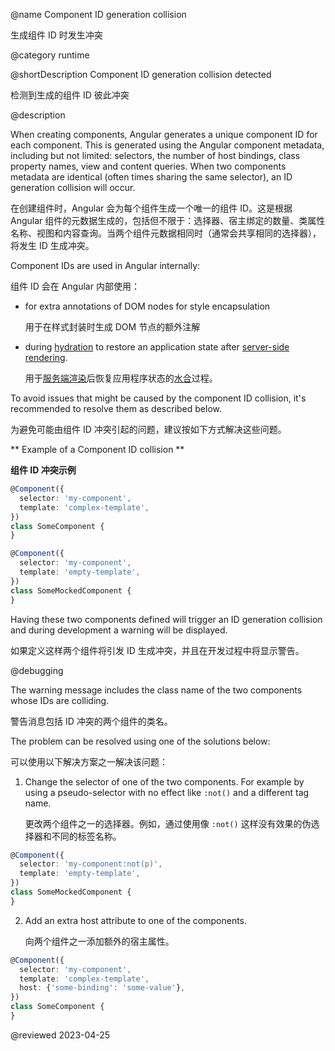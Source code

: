 @name Component ID generation collision

生成组件 ID 时发生冲突

@category runtime

@shortDescription Component ID generation collision detected

检测到生成的组件 ID 彼此冲突

@description

When creating components, Angular generates a unique component ID for each component. This is generated using the Angular component metadata, including but not limited:  selectors, the number of host bindings, class property names, view and content queries. When two components metadata are identical \(often times sharing the same selector\), an ID generation collision will occur.

在创建组件时，Angular 会为每个组件生成一个唯一的组件 ID。这是根据 Angular 组件的元数据生成的，包括但不限于：选择器、宿主绑定的数量、类属性名称、视图和内容查询。当两个组件元数据相同时（通常会共享相同的选择器），将发生 ID 生成冲突。

Component IDs are used in Angular internally:

组件 ID 会在 Angular 内部使用：

- for extra annotations of DOM nodes for style encapsulation

  用于在样式封装时生成 DOM 节点的额外注解

- during [hydration](guide/hydration) to restore an application state after [server-side rendering](guide/universal).

  用于[服务端渲染](guide/universal)后恢复应用程序状态的[水合](guide/hydration)过程。

To avoid issues that might be caused by the component ID collision, it's recommended to resolve them as described below.

为避免可能由组件 ID 冲突引起的问题，建议按如下方式解决这些问题。

** Example of a Component ID collision **

**组件 ID 冲突示例**

```typescript
@Component({
  selector: 'my-component',
  template: 'complex-template',
})
class SomeComponent {
}

@Component({
  selector: 'my-component',
  template: 'empty-template',
})
class SomeMockedComponent {
}
```

Having these two components defined will trigger an ID generation collision and during development a warning will be displayed.

如果定义这样两个组件将引发 ID 生成冲突，并且在开发过程中将显示警告。

@debugging

The warning message includes the class name of the two components whose IDs are colliding.

警告消息包括 ID 冲突的两个组件的类名。

The problem can be resolved using one of the solutions below:

可以使用以下解决方案之一解决该问题：

1. Change the selector of one of the two components. For example by using a pseudo-selector with no effect like `:not()` and a different tag name.

   更改两个组件之一的选择器。例如，通过使用像 `:not()` 这样没有效果的伪选择器和不同的标签名称。

```typescript
@Component({
  selector: 'my-component:not(p)',
  template: 'empty-template',
})
class SomeMockedComponent {
}
```

2. Add an extra host attribute to one of the components.

   向两个组件之一添加额外的宿主属性。

```typescript
@Component({
  selector: 'my-component',
  template: 'complex-template',
  host: {'some-binding': 'some-value'},
})
class SomeComponent {
}
```

<!-- links -->

<!-- external links -->

<!-- end links -->

@reviewed 2023-04-25
